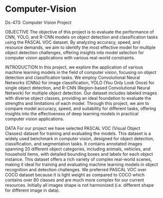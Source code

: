# Computer-Vision
Ds-473: Computer Vision Project


OBJECTIVE
The objective of this project is to evaluate the performance of CNN, YOLO, and R-CNN models on object detection and classification tasks using the PASCAL VOC dataset. By analyzing accuracy, speed, and resource demands, we aim to identify the most effective model for multiple object detection challenges, offering insights into model selection for computer vision applications with various real-world constraints.


INTRODUCTION
In this project, we explore the application of various machine learning models in the field of computer vision, focusing on object detection and classification tasks. We employ Convolutional Neural Networks (CNNs) for image classification, YOLO (You Only Look Once) for single object detection, and R-CNN (Region-based Convolutional Neural Network) for multiple object detection. Our dataset includes labeled images with diverse object classes, providing an ideal foundation to evaluate the strengths and limitations of each model. Through this project, we aim to compare model accuracy, speed, and suitability for different tasks, offering insights into the effectiveness of deep learning models in practical computer vision applications.


DATA
For our project we have selected PASCAL VOC (Visual Object Classes) dataset for training and evaluating the models. This dataset is a widely used benchmark in computer vision, designed for object detection, classification, and segmentation tasks. It contains annotated images spanning 20 different object categories, including animals, vehicles, and household items, with detailed bounding boxes and labels for each object instance. This dataset offers a rich variety of complex real-world scenes, making it ideal for training and evaluating machine learning models in object recognition and detection challenges. We preferred PASCAL VOC over COCO dataset because it is light weight as compared to COCO which contains over 80 classes and are much more complex for our current resources. Initially all images shape is not harmonized (i.e. different shape for different image in data).
